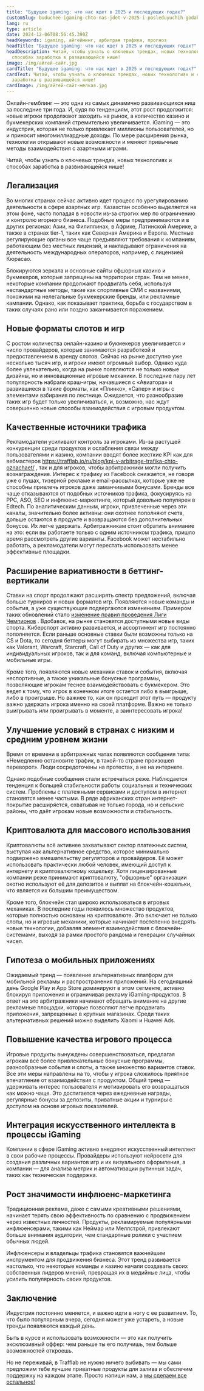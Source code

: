```yaml
---
title: "Будущее igaming: что нас ждет в 2025 и последующих годах?"
customSlug: buduchee-igaming-chto-nas-jdet-v-2025-i-posleduyuchih-godah
lang: ru
type: article
date: 2024-12-06T08:56:45.390Z
headKeywords: igaming, айгейминг, арбитраж трафика, прогноз
headTitle: "Будущее igaming: что нас ждет в 2025 и последующих годах?"
headDescription: Читай, чтобы узнать о ключевых трендах, новых технологиях и
  способах заработка в развивающейся нише!
image: /img/айгей-сайт.jpg
cardTitle: "Будущее igaming: что нас ждет в 2025 и последующих годах?"
cardText: Читай, чтобы узнать о ключевых трендах, новых технологиях и способах
  заработка в развивающейся нише!
cardImage: /img/айгей-сайт-мелкая.jpg
---
```



Онлайн-гемблинг — это одна из самых динамично развивающихся ниш за последние три года. И, судя по тенденциям, этот рост продолжится: новые игроки продолжают заходить на рынок, а количество казино и букмекерских компаний стремительно увеличивается. iGaming — это индустрия, которая не только привлекает миллионы пользователей, но и приносит многомиллиардные доходы. По мере расширения рынка, технологии открывают новые возможности и меняют привычные методы взаимодействия с азартными играми.

Читай, чтобы узнать о ключевых трендах, новых технологиях и способах заработка в развивающейся нише!



## Легализация  

Во многих странах сейчас активно идет процесс по урегулированию деятельности в сфере азартных игр. Казахстан особенно выделяется на этом фоне, часто попадая в новости из-за строгих мер по ограничению и контролю игорного бизнеса. Подобные меры предпринимаются и в других регионах: Азии, на Филиппинах, в Африке, Латинской Америке, а также в странах tier-1, таких как Северная Америка и Европа. Местные регулирующие органы все чаще предъявляют требования к компаниям, работающим без местных лицензий, и накладывают ограничения на деятельность международных операторов, например, с лицензией Кюрасао. 

Блокируются зеркала и основные сайты офшорных казино и букмекеров, которые запрещены на территории стран. Тем не менее, некоторые компании продолжают продвигать себя, используя нестандартные методы, такие как спортивные СМИ с названиями, похожими на нелегальные букмекерские бренды, или рекламные кампании. Однако, как показывает практика, борьба с государством в таких случаях рано или поздно заканчивается поражением.



## Новые форматы слотов и игр  

С ростом количества онлайн-казино и букмекеров увеличивается и число провайдеров, которые занимаются разработкой и предоставлением в аренду слотов. Сейчас на рынке доступно уже несколько тысяч игр, и игроки имеют огромный выбор. Однако куда более увлекательно, когда на рынке появляются не только новые дизайны, но и инновационные игровые механики. В последние пару лет популярность набрали краш-игры, начавшиеся с «Авиатора» и развившиеся в такие форматы, как «Плинко», «Сапер» и игры с элементами взбирания по лестнице. Ожидается, что разнообразие таких игр будет только увеличиваться, и, возможно, нас ждут совершенно новые способы взаимодействия с игровым продуктом.



## Качественные источники трафика

Рекламодатели усиливают контроль за игроками. Из-за растущей конкуренции среди продуктов и ослабления связи между пользователями и казино, компании вводят более жесткие KPI как для вебмастеров <https://trafflab.io/ru/blog/kpi-v-arbitrage-trafika-chto-oznachaet/> , так и для игроков, чтобы арбитражники могли получить вознаграждение. Интерес к трафику из Facebook снижается, не говоря уже о пушах, тизерной рекламе и email-рассылках, которые уже не способны привлечь игроков даже заманчивыми бонусами. Бренды все чаще отказываются от подобных источников трафика, фокусируясь на PPC, ASO, SEO и инфлюенс-маркетинге, который довольно популярен в Edtech. По аналитическим данным, игроки, привлеченные через эти каналы, значительно более активны: они охотнее пополняют счета, дольше остаются в продукте и возвращаются без дополнительных бонусов. Их легче удержать. Арбитражникам стоит обратить внимание на это: если вы работаете только с одним источником трафика, пришло время рассмотреть другие варианты. Facebook может нестабильно работать, а рекламодатели могут перестать использовать менее эффективные площадки.

## Расширение вариативности в беттинг-вертикали

Ставки на спорт продолжают расширять спектр предложений, включая больше турниров и новых форматов игр. Появляются новые команды и события, а уже существующие подвергаются изменениям. Примером таких обновлений стало [изменение правил проведения Лиги Чемпионов](<https://trafflab.io/ru/blog/nachalo-footbolnogo-sezona-vazhnaya-informacia-dlya-zaliva-trafika-na-betting/>) . Вдобавок, на рынке становятся доступными новые виды спорта. Киберспорт активно развивается, и ассортимент игр постоянно пополняется. Если раньше основные ставки были возможны только на CS и Dota, то сегодня беттеры могут выбирать из множества игр, таких как Valorant, Warcraft, Starcraft, Call of Duty и других — как для индивидуальных игроков, так и для команд, включая компьютерные и мобильные игры.

Кроме того, появляются новые механики ставок и события, включая неспортивные, а также уникальные бонусные программы, позволяющие игрокам теснее взаимодействовать с букмекером. Это ведет к тому, что игрок в конечном итоге остается либо в выигрыше, либо в проигрыше. Но важнее то, как он проходит этот путь — продукту важно удержать игрока именно на своей платформе. Важно не только выигрывать или проигрывать в моменте, а заинтересовать игрока!

## Улучшение условий в странах с низким и средним уровнем жизни

Время от времени в арбитражных чатах появляются сообщения типа: «Немедленно остановите трафик, в такой-то стране произошел переворот». Люди сосредоточены на протестах, а не на интернете. 

Однако подобные сообщения стали встречаться реже. Наблюдается тенденция к большей стабильности работы социальных и технических систем. Проблемы с платежными сервисами и доступом в интернет становятся менее частыми. В ряде африканских стран интернет-покрытие расширяется, охватывая не только города, но и сельские районы, что даёт игрокам новые возможности и стабильность.

## Криптовалюта для массового использования

Криптовалюты всё активнее захватывают сектор платежных систем, выступая как альтернативное средство, которое минимально подвержено вмешательству регуляторов и провайдеров. Её может использовать практически любой человек, имеющий доступ к интернету и криптовалютному кошельку. Хотя лицензированные компании реже принимают криптовалюту, "офшорные" организации охотно используют её для депозитов и выплат на блокчейн-кошельки, что является их большим преимуществом. 

Кроме того, блокчейн стал широко использоваться в игровых механиках. В последние годы появилось множество продуктов, которые полностью основаны на криптовалюте. Это включает не только слоты, но и игровые механики, которые начинают постепенно внедрять новые технологии, добавляя элемент взаимодействия с блокчейн-системами, выходя за рамки простого рандома и генерации случайных чисел.

## Гипотеза о мобильных приложениях

Ожидаемый тренд — появление альтернативных платформ для мобильной рекламы и распространения приложений. На сегодняшний день Google Play и App Store доминируют в этом сегменте, активно блокируя приложения и ограничивая рекламу iGaming-продуктов. В ответ на это арбитражники начинают обращать внимание на другие рекламные площадки, которые позволяют легче продвигать приложения, запрещенные в крупных магазинах. Среди таких альтернативных решений можно выделить Xiaomi и Huawei Ads.

## Повышение качества игрового процесса

Игровые продукты вынуждены совершенствоваться, предлагая игрокам всё более привлекательные бонусные программы, разнообразные события и слоты, а также множество вариантов ставок. Все эти меры направлены на то, чтобы у игрока сложилось приятное впечатление от взаимодействия с продуктом. Общий тренд — удерживать интерес пользователя и мотивировать его возвращаться как можно чаще. Это достигается через ежедневные награды, регулярные бонусы за депозиты, приватные акции и турниры с доступом на основе игровых показателей.

## Интеграция искусственного интеллекта в процессы iGaming

Компании в сфере iGaming активно внедряют искусственный интеллект в свои рабочие процессы. Провайдеры используют нейросети для создания различных вариантов игр и их визуального оформления, а компании — для анализа метрик и автоматизации рутинных задач, таких как техническая поддержка. 

## Рост значимости инфлюенс-маркетинга

Традиционная реклама, даже с самыми креативными решениями, начинает терять свою эффективность по сравнению с продвижением через известных личностей. Продукты, рекламируемые популярными инфлюенсерами, такими как Неймар или Меллстрой, привлекают больше внимания аудитории, чем стандартные ролики с участием обычных людей. 

Инфлюенсеры и владельцы трафика становятся важнейшим инструментом для продвижения бизнеса. Этот тренд развивается настолько, что некоторые команды и казино начали создавать своих собственных лидеров мнений, превращая их в медийные лица, чтобы усилить популярность своих продуктов.

## Заключение 

Индустрия постоянно меняется, и важно идти в ногу с ее развитием. То, что было популярным вчера, сегодня может уже устареть, а новые тренды появляются каждый день. 

Быть в курсе и использовать возможности — это как получить эксклюзивный оффер: чем раньше ты его получишь, тем больше возможностей откроешь. 

Но не переживай, в Trafflab не нужно ничего выбивать — мы сами предложим тебе лучшие приватные продукты для залива и обеспечим поддержку на каждом этапе. Просто напиши нам, а [мы сделаем все остальное! ](<https://t.me/trafflab_cpa>)[](https://t.me/trafflab_cpa)